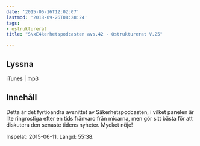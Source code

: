 ```yaml
---
date: '2015-06-16T12:02:07'
lastmod: '2018-09-26T08:28:24'
tags:
- ostrukturerat
title: "S\xE4kerhetspodcasten avs.42 - Ostrukturerat V.25"

---
```

## Lyssna

iTunes \| [mp3](http://traffic.libsyn.com/sakerhetspodcasten/sakp2105v24_mixdown.mp3)

## Innehåll
Detta är det fyrtioandra avsnittet av Säkerhetspodcasten, i vilket panelen är lite
ringrostiga efter en tids frånvaro från micarna, men gör sitt bästa för att diskutera
den senaste tidens nyheter. Mycket nöje!

Inspelat: 2015-06-11. Längd: 55:38.
